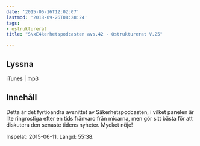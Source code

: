 ```yaml
---
date: '2015-06-16T12:02:07'
lastmod: '2018-09-26T08:28:24'
tags:
- ostrukturerat
title: "S\xE4kerhetspodcasten avs.42 - Ostrukturerat V.25"

---
```

## Lyssna

iTunes \| [mp3](http://traffic.libsyn.com/sakerhetspodcasten/sakp2105v24_mixdown.mp3)

## Innehåll
Detta är det fyrtioandra avsnittet av Säkerhetspodcasten, i vilket panelen är lite
ringrostiga efter en tids frånvaro från micarna, men gör sitt bästa för att diskutera
den senaste tidens nyheter. Mycket nöje!

Inspelat: 2015-06-11. Längd: 55:38.
